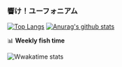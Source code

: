 ### 響け！ユーフォニアム

<!--
**yz1509/yz1509** is a ✨ _special_ ✨ repository because its `README.md` (this file) appears on your GitHub profile.

Here are some ideas to get you started:

- 🔭 I’m currently working on ...
- 🌱 I’m currently learning ...
- 👯 I’m looking to collaborate on ...
- 🤔 I’m looking for help with ...
- 💬 Ask me about ...
- 📫 How to reach me: ...
- 😄 Pronouns: ...
- ⚡ Fun fact: ...
-->

[![Top Langs](https://github-readme-stats.vercel.app/api/top-langs/?username=yz1509)](https://github.com/anuraghazra/github-readme-stats)
[![Anurag's github stats](https://github-readme-stats.vercel.app/api?username=yz1509&hide=stars&count_private=true)](https://github.com/anuraghazra/github-readme-stats)

📊 **Weekly fish time**

![Wwakatime stats](https://github-readme-stats-taupe-two.vercel.app/api/wakatime?username=kumiko&hide_title=true&hide_border=true&langs_count=5)
